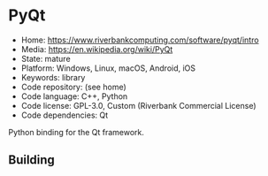 # PyQt

- Home: https://www.riverbankcomputing.com/software/pyqt/intro
- Media: https://en.wikipedia.org/wiki/PyQt
- State: mature
- Platform: Windows, Linux, macOS, Android, iOS
- Keywords: library
- Code repository: (see home)
- Code language: C++, Python
- Code license: GPL-3.0, Custom (Riverbank Commercial License)
- Code dependencies: Qt

Python binding for the Qt framework.

## Building
